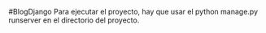 #BlogDjango
Para ejecutar el proyecto, hay que usar el python manage.py runserver en el directorio del proyecto.
